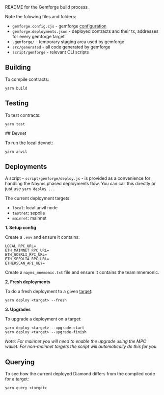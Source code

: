 README for the Gemforge build process.

Note the folowing files and folders:

- `gemforge.config.cjs` - gemforge [configuration](https://gemforge.xyz/configuration/)
- `gemforge.deployments.json` - deployed contracts and their tx, addresses for every gemforge target
- `.gemforge/` - temporary staging area used by gemforge
- `src/generated` - all code generated by gemforge
- `script/gemforge` - relevant CLI scripts

## Building

To compile contracts:

```
yarn build
```

## Testing

To test contracts:

```
yarn test
```

## Devnet

To run the local devnet:

```
yarn anvil
```

## Deployments

A script - `script/gemforge/deploy.js` - is provided as a convenience for handling the Nayms phased deployments flow. You can call this directly or just use `yarn deploy ...`

The current deployment targets:

- `local`: local anvil node
- `testnet`: sepolia
- `mainnet`: mainnet

**1. Setup config**

Create a `.env` and ensure it contains:

```
LOCAL_RPC_URL=
ETH_MAINNET_RPC_URL=
ETH_GOERLI_RPC_URL=
ETH_SEPOLIA_RPC_URL=
ETHERSCAN_API_KEY=
```

Create a `nayms_mnemonic.txt` file and ensure it contains the team mnemonic.

**2. Fresh deployments**

To do a fresh deployment to a given [target](https://gemforge.xyz/configuration/targets/):

```
yarn deploy <target> --fresh
```

**3. Upgrades**

To upgrade a deployment on a target:

```
yarn deploy <target> --upgrade-start
yarn deploy <target> --upgrade-finish
```

_Note: For mainnet you will need to enable the upgrade using the MPC wallet. For non-mainnet targets the script will automatically do this for you._

## Querying

To see how the current deployed Diamond differs from the compiled code for a target:

```
yarn query <target>
```
